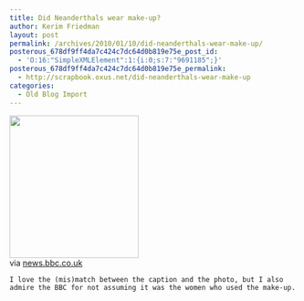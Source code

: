 ```yaml
---
title: Did Neanderthals wear make-up?
author: Kerim Friedman
layout: post
permalink: /archives/2010/01/10/did-neanderthals-wear-make-up/
posterous_678df9ff4da7c424c7dc64d0b819e75e_post_id:
  - 'O:16:"SimpleXMLElement":1:{i:0;s:7:"9691185";}'
posterous_678df9ff4da7c424c7dc64d0b819e75e_permalink:
  - http://scrapbook.oxus.net/did-neanderthals-wear-make-up
categories:
  - Old Blog Import
---
```

<div class="posterous_bookmarklet_entry">
  <img src="http://test.oxus.net/wp-content/uploads/2010/01/media_httpnewsimgbbcc_Bxofl.jpg.scaled500.jpg" width="226" height="250" /> 
  
  <div class="posterous_quote_citation">
    via <a href="http://news.bbc.co.uk/2/hi/science/nature/8448660.stm" onclick="_gaq.push(['_trackEvent', 'outbound-article', 'http://news.bbc.co.uk/2/hi/science/nature/8448660.stm', 'news.bbc.co.uk']);" >news.bbc.co.uk</a>
  
  
  
    I love the (mis)match between the caption and the photo, but I also admire the BBC for not assuming it was the women who used the make-up.
  


